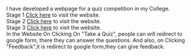 I have developed a webpage for a quiz competition in my College.<br>
Stage 1 [Click here](https://ksampathreddy.github.io/Quiz_Competition_DRKIST/) to visit the website.<br>
Stage 2 [Click here](https://ksampathreddy.github.io/Quiz_Competition_DRKIST/s2/s2.html) to visit the website.<br>
Stage 3 [Click here](https://ksampathreddy.github.io/Quiz_Competition_DRKIST/F/f.html) to visit the website.<br>
In the Website On Clicking On "Take a Quiz", people can will redirect to google form, there they can answer the questions. And also, on Clicking "Feedback",it is redirect to google form,they can give feedback.<br>
